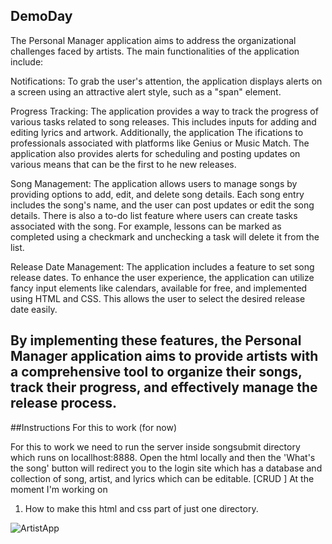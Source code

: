 ## DemoDay
The Personal Manager application aims to address the organizational challenges faced by artists. The main functionalities of the application include:

Notifications: To grab the user's attention, the application displays alerts on a screen using an attractive alert style, such as a "span" element.

Progress Tracking: The application provides a way to track the progress of various tasks related to song releases. This includes inputs for adding and editing lyrics and artwork. Additionally, the application The ifications to professionals associated with platforms like Genius or Music Match. The application also provides alerts for scheduling and posting updates on various means that can be the first to he new releases.

Song Management: The application allows users to manage songs by providing options to add, edit, and delete song details. Each song entry includes the song's name, and the user can post updates or edit the song details. There is also a to-do list feature where users can create tasks associated with the song. For example, lessons can be marked as completed using a checkmark and unchecking a task will delete it from the list.

Release Date Management: The application includes a feature to set song release dates. To enhance the user experience, the application can utilize fancy input elements like calendars, available for free, and implemented using HTML and CSS. This allows the user to select the desired release date easily.

By implementing these features, the Personal Manager application aims to provide artists with a comprehensive tool to organize their songs, track their progress, and effectively manage the release process.
------------------------------------------------
##Instructions For this to work (for now)

For this to work we need to run the server inside songsubmit directory which runs on locallhost:8888. Open the html locally and then the 'What's the song' button will redirect you to the login site which has a database and collection of song, artist, and lyrics which can be editable. [CRUD ]
At the moment I'm working on 
1) How to make this html and css part of just one directory.

![ArtistApp](https://user-images.githubusercontent.com/70113362/236653696-e1f6426d-90df-4e14-aa1c-0db9af03886c.png)
